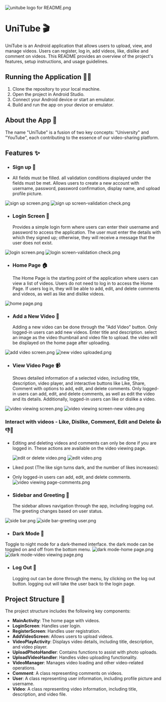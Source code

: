 ![unitube logo for README.png](app/src/main/assets/README_pictures/unitube%20logo%20for%20README.png)

# UniTube 🎬

UniTube is an Android application that allows users to upload, view, and manage videos.
Users can register, log in, add videos, like, dislike and comment on videos.
This README provides an overview of the project's features, setup instructions, and usage guidelines.


## Running the Application 🏃‍♂️

1. Clone the repository to your local machine.
2. Open the project in Android Studio.
3. Connect your Android device or start an emulator.
4. Build and run the app on your device or emulator.


## About the App 🤔

The name "UniTube" is a fusion of two key concepts: "University" and "YouTube", each contributing to the essence of our video-sharing platform.

## Features ✨

- ### Sign up 📝

- All fields must be filled. all validation conditions displayed under the fields must be met.
  Allows users to create a new account with username, password, password confirmation, display name, and upload profile picture.

![sign up screen.png](app%2Fsrc%2Fmain%2Fassets%2FREADME_pictures%2Fsign%20up%20screen.png)
![sign up screen-validation check.png](app%2Fsrc%2Fmain%2Fassets%2FREADME_pictures%2Fsign%20up%20screen-validation%20check.png)


- ### Login Screen 🔑

  Provides a simple login form where users can enter their username and password to access the application.
  The user must enter the details with which they signed up; otherwise, they will receive a message that the user does not exist.

![login screen.png](app%2Fsrc%2Fmain%2Fassets%2FREADME_pictures%2Flogin%20screen.png)
![login screen-validation check.png](app%2Fsrc%2Fmain%2Fassets%2FREADME_pictures%2Flogin%20screen-validation%20check.png)


- ### Home Page  🏠

  The Home Page is the starting point of the application where users can view a list of videos.
  Users do not need to log in to access the Home Page.
  If users log in, they will be able to add, edit, and delete comments and videos, as well as like and dislike videos.

![home page.png](app%2Fsrc%2Fmain%2Fassets%2FREADME_pictures%2Fhome%20page.png)


- ### Add a New Video 🎥

  Adding a new video can be done through the "Add Video" button. Only logged-in users can add new videos.
  Enter title and description. select an image as the video thumbnail and video file to upload.
  the video will be displayed on the home page after uploading.

![add video screen.png](app%2Fsrc%2Fmain%2Fassets%2FREADME_pictures%2Fadd%20video%20screen.png)
![new video uploaded.png](app%2Fsrc%2Fmain%2Fassets%2FREADME_pictures%2Fnew%20video%20uploaded.png)


- ### View Video Page 📹

  Shows detailed information of a selected video, including title, description, video player, and interactive buttons like Like, Share, Comment with options to add, edit, and delete comments.
  Only logged-in users can add, edit, and delete comments, as well as edit the video and its details. Additionally, logged-in users can like or dislike a video.

![video viewing screen.png](app%2Fsrc%2Fmain%2Fassets%2FREADME_pictures%2Fvideo%20viewing%20screen.png)
![video viewing screen-new video.png](app%2Fsrc%2Fmain%2Fassets%2FREADME_pictures%2Fvideo%20viewing%20screen-new%20video.png)



### Interact with videos - Like, Dislike, Comment, Edit and Delete 👍👎💬

- Editing and deleting videos and comments can only be done if you are logged in. These actions are available on the video viewing page.
  
  ![edit or delete video.png](app%2Fsrc%2Fmain%2Fassets%2FREADME_pictures%2Fedit%20or%20delete%20video.png)
  ![edit video.png](app%2Fsrc%2Fmain%2Fassets%2FREADME_pictures%2Fedit%20video.png)

- Liked post (The like sign turns dark, and the number of likes increases):

- Only logged-in users can add, edit, and delete comments.
  ![video viewing page-comments.png](app%2Fsrc%2Fmain%2Fassets%2FREADME_pictures%2Fvideo%20viewing%20page-comments.png)


- ### Sidebar and Greeting 🌟

  The sidebar allows navigation through the app, including logging out. The greeting changes based on user status.

![side bar.png](app%2Fsrc%2Fmain%2Fassets%2FREADME_pictures%2Fside%20bar.png)
![side bar-greeting user.png](app%2Fsrc%2Fmain%2Fassets%2FREADME_pictures%2Fside%20bar-greeting%20user.png)


- ### Dark Mode 🌙

Toggle to night mode for a dark-themed interface. the dark mode can be toggled on and off from the bottom menu.
![dark mode-home page.png](app%2Fsrc%2Fmain%2Fassets%2FREADME_pictures%2Fdark%20mode-home%20page.png)
![dark mode-video viewing page.png](app%2Fsrc%2Fmain%2Fassets%2FREADME_pictures%2Fdark%20mode-video%20viewing%20page.png)


- ### Log Out 🚪
  Logging out can be done through the menu, by clicking on the log out button. logging out will take the user back to the login page.


## Project Structure 📂

The project structure includes the following key components:

- **MainActivity**: The home page with videos.
- **LoginScreen**: Handles user login.
- **RegisterScreen**: Handles user registration.
- **AddVideoScreen**: Allows users to upload videos.
- **VideoPlayActivity**: Displays video details, including title, description, and video player.
- **UploadPhotoHandler**: Contains functions to assist with photo uploads.
- **UploadVideoHandler**: Handles video uploading functionality.
- **VideoManager**: Manages video loading and other video-related operations.
- **Comment**: A class representing comments on videos.
- **User**: A class representing user information, including profile picture and username.
- **Video**: A class representing video information, including title, description, and video file.
